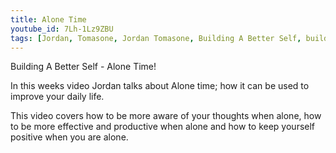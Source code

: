 ```yaml
---
title: Alone Time
youtube_id: 7Lh-1Lz9ZBU
tags: [Jordan, Tomasone, Jordan Tomasone, Building A Better Self, building, better, self help, Personal Development, benefits of alone time, alone time benefits, how to be more self-aware, how to be more productive alone, how to use alone time effectively, how to stay more positive when alone, how to be more aware of your thoughts, Alone Time, alone time productivity, how to relax when alone, relaxation, meditation, self-awareness, how to enjoy yourself, how enjoy being alone, how to love yourself, how to enjoy being by yourself]
---
```

Building A Better Self - Alone Time!

In this weeks video Jordan talks about Alone time; how it can be used to improve your daily life.

This video covers how to be more aware of your thoughts when alone, how to be more effective and productive when alone and how to keep yourself positive when you are alone.
